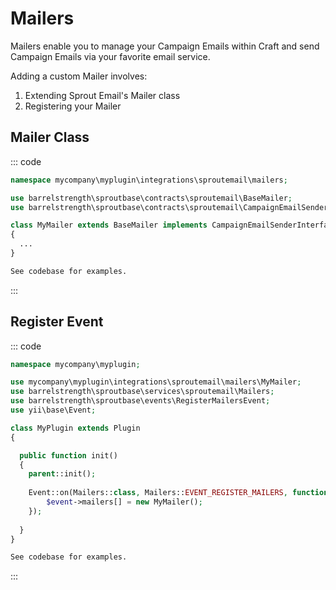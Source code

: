 # Mailers

Mailers enable you to manage your Campaign Emails within Craft and send Campaign Emails via your favorite email service.

Adding a custom Mailer involves:

1. Extending Sprout Email's Mailer class
2. Registering your Mailer

## Mailer Class

::: code

``` php Craft 3
namespace mycompany\myplugin\integrations\sproutemail\mailers;

use barrelstrength\sproutbase\contracts\sproutemail\BaseMailer;
use barrelstrength\sproutbase\contracts\sproutemail\CampaignEmailSenderInterface;

class MyMailer extends BaseMailer implements CampaignEmailSenderInterface
{
  ...
}
```

``` html Craft 2
See codebase for examples.
```

:::

## Register Event

::: code

``` php Craft 3
namespace mycompany\myplugin;

use mycompany\myplugin\integrations\sproutemail\mailers\MyMailer;
use barrelstrength\sproutbase\services\sproutemail\Mailers;
use barrelstrength\sproutbase\events\RegisterMailersEvent;
use yii\base\Event;

class MyPlugin extends Plugin
{

  public function init()
  {
    parent::init();
    
    Event::on(Mailers::class, Mailers::EVENT_REGISTER_MAILERS, function(RegisterMailersEvent $event) {
        $event->mailers[] = new MyMailer();
    });
  
  }
}
```

``` html Craft 2
See codebase for examples.
```

:::